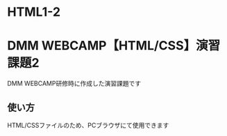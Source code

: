 # HTML1-2

# DMM WEBCAMP【HTML/CSS】演習課題2
DMM WEBCAMP研修時に作成した演習課題です

## 使い方
HTML/CSSファイルのため、PCブラウザにて使用できます
